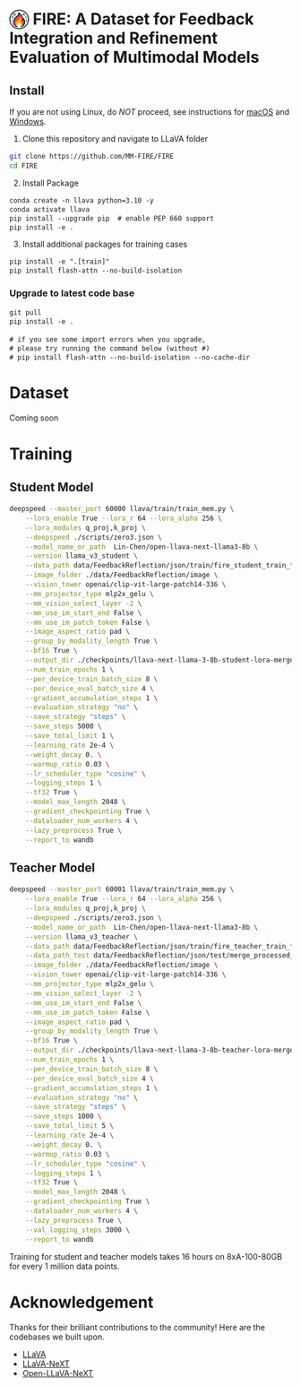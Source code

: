 # <img src="assets/fire.png" alt="drawing" style="width:35px;margin-bottom:-8px;"/> FIRE: A Dataset for Feedback Integration and Refinement Evaluation of Multimodal Models

## Install

If you are not using Linux, do *NOT* proceed, see instructions for [macOS](https://github.com/haotian-liu/LLaVA/blob/main/docs/macOS.md) and [Windows](https://github.com/haotian-liu/LLaVA/blob/main/docs/Windows.md).

1. Clone this repository and navigate to LLaVA folder
```bash
git clone https://github.com/MM-FIRE/FIRE
cd FIRE
```

2. Install Package
```Shell
conda create -n llava python=3.10 -y
conda activate llava
pip install --upgrade pip  # enable PEP 660 support
pip install -e .
```

3. Install additional packages for training cases
```
pip install -e ".[train]"
pip install flash-attn --no-build-isolation
```

### Upgrade to latest code base

```Shell
git pull
pip install -e .

# if you see some import errors when you upgrade,
# please try running the command below (without #)
# pip install flash-attn --no-build-isolation --no-cache-dir
```
# Dataset
Coming soon

# Training

## Student Model

```bash
deepspeed --master_port 60000 llava/train/train_mem.py \
    --lora_enable True --lora_r 64 --lora_alpha 256 \
    --lora_modules q_proj,k_proj \
    --deepspeed ./scripts/zero3.json \
    --model_name_or_path  Lin-Chen/open-llava-next-llama3-8b \
    --version llama_v3_student \
    --data_path data/FeedbackReflection/json/train/fire_student_train_feedback_sim_351k.json \
    --image_folder ./data/FeedbackReflection/image \
    --vision_tower openai/clip-vit-large-patch14-336 \
    --mm_projector_type mlp2x_gelu \
    --mm_vision_select_layer -2 \
    --mm_use_im_start_end False \
    --mm_use_im_patch_token False \
    --image_aspect_ratio pad \
    --group_by_modality_length True \
    --bf16 True \
    --output_dir ./checkpoints/llava-next-llama-3-8b-student-lora-merged \
    --num_train_epochs 1 \
    --per_device_train_batch_size 8 \
    --per_device_eval_batch_size 4 \
    --gradient_accumulation_steps 1 \
    --evaluation_strategy "no" \
    --save_strategy "steps" \
    --save_steps 5000 \
    --save_total_limit 1 \
    --learning_rate 2e-4 \
    --weight_decay 0. \
    --warmup_ratio 0.03 \
    --lr_scheduler_type "cosine" \
    --logging_steps 1 \
    --tf32 True \
    --model_max_length 2048 \
    --gradient_checkpointing True \
    --dataloader_num_workers 4 \
    --lazy_preprocess True \
    --report_to wandb
```

## Teacher Model

```bash
deepspeed --master_port 60001 llava/train/train_mem.py \
    --lora_enable True --lora_r 64 --lora_alpha 256 \
    --lora_modules q_proj,k_proj \
    --deepspeed ./scripts/zero3.json \
    --model_name_or_path  Lin-Chen/open-llava-next-llama3-8b \
    --version llama_v3_teacher \
    --data_path data/FeedbackReflection/json/train/fire_teacher_train_feedback.json \
    --data_path_test data/FeedbackReflection/json/test/merge_processed_teacher_test.json \
    --image_folder ./data/FeedbackReflection/image \
    --vision_tower openai/clip-vit-large-patch14-336 \
    --mm_projector_type mlp2x_gelu \
    --mm_vision_select_layer -2 \
    --mm_use_im_start_end False \
    --mm_use_im_patch_token False \
    --image_aspect_ratio pad \
    --group_by_modality_length True \
    --bf16 True \
    --output_dir ./checkpoints/llava-next-llama-3-8b-teacher-lora-merged-$SLURM_JOBID \
    --num_train_epochs 1 \
    --per_device_train_batch_size 8 \
    --per_device_eval_batch_size 4 \
    --gradient_accumulation_steps 1 \
    --evaluation_strategy "no" \
    --save_strategy "steps" \
    --save_steps 1000 \
    --save_total_limit 5 \
    --learning_rate 2e-4 \
    --weight_decay 0. \
    --warmup_ratio 0.03 \
    --lr_scheduler_type "cosine" \
    --logging_steps 1 \
    --tf32 True \
    --model_max_length 2048 \
    --gradient_checkpointing True \
    --dataloader_num_workers 4 \
    --lazy_preprocess True \
    --val_logging_steps 3000 \
    --report_to wandb
```
Training for student and teacher models takes 16 hours on 8xA-100-80GB for every 1 million data points.

# Acknowledgement
Thanks for their brilliant contributions to the community! Here are the codebases we built upon.
* [LLaVA](https://github.com/lm-sys/FastChat)
* [LLaVA-NeXT](https://github.com/LLaVA-VL/LLaVA-NeXT)
* [Open-LLaVA-NeXT](https://github.com/xiaoachen98/Open-LLaVA-NeXT)